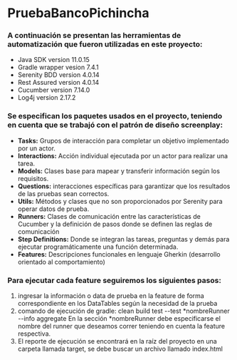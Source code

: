 # PruebaBancoPichincha
### A continuación se presentan las herramientas de automatización que fueron utilizadas en este proyecto:

- Java SDK version 11.0.15
- Gradle wrapper vesion 7.4.1
- Serenity BDD version 4.0.14
- Rest Assured version 4.0.14
- Cucumber version 7.14.0
- Log4j version 2.17.2


### Se especifican los paquetes usados en el proyecto, teniendo en cuenta que se trabajó con el patrón de diseño screenplay:

- **Tasks:** Grupos de interacción para completar un objetivo implementado por un actor.
- **Interactions:** Acción individual ejecutada por un actor para realizar una tarea.
- **Models:** Clases base para mapear y transferir información según los requisitos.
- **Questions:** interacciones específicas para garantizar que los resultados de las pruebas sean correctos.
- **Utils:** Métodos y clases que no son proporcionados por Serenity para operar datos de prueba.
- **Runners:** Clases de comunicación entre las características de Cucumber y la definición de pasos donde se definen las
  reglas de comunicación
- **Step Definitions:** Donde se integran las tareas, preguntas y demás para ejecutar programáticamente una función determinada.
- **Features:** Descripciones funcionales en lenguaje Gherkin (desarrollo orientado al comportamiento)


### Para ejecutar cada feature seguiremos los siguientes pasos:
 1. ingresar la información o data de prueba en la feature de forma correspondiente en los DataTables según la necesidad de la prueba
 2. comando de ejecución de gradle: clean build test --test *nombreRunner --info aggregate
 En la sección *nombreRunner debe especificarse el nombre del runner que deseamos correr teniendo en cuenta la feature respectiva.
 3. El reporte de ejecución se encontrará en la raíz del proyecto en una carpeta llamada target, se debe buscar un archivo llamado index.html